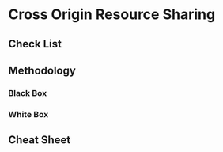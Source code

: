 # Cross Origin Resource Sharing

## Check List

## Methodology

### Black Box

### White Box

## Cheat Sheet
